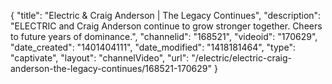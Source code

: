 {
    "title": "Electric & Craig Anderson | The Legacy Continues",
    "description": "ELECTRIC and Craig Anderson continue to grow stronger together. Cheers to future years of dominance.",
    "channelid": "168521",
    "videoid": "170629",
    "date_created": "1401404111",
    "date_modified": "1418181464",
    "type": "captivate",
    "layout": "channelVideo",
    "url": "\/electric\/electric-craig-anderson-the-legacy-continues\/168521-170629"
}